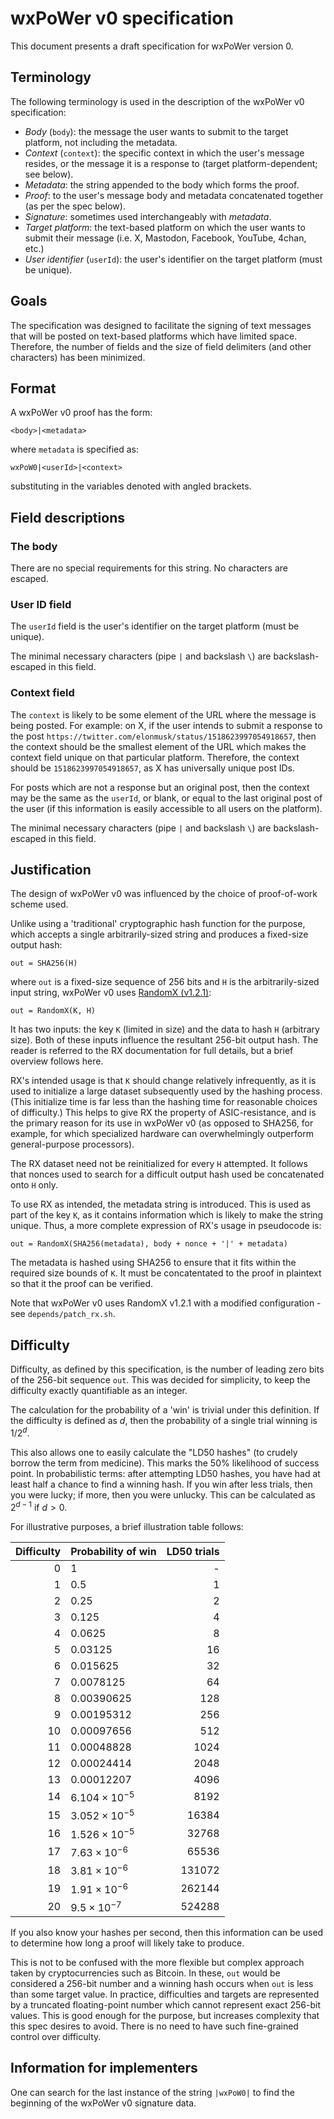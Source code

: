 # wxPoWer v0 specification

This document presents a draft specification for wxPoWer version 0.

## Terminology

The following terminology is used in the description of the wxPoWer v0 specification:

- _Body_ (`body`): the message the user wants to submit to the target platform, not including the metadata.
- _Context_ (`context`): the specific context in which the user's message resides, or the message it is a response to (target platform-dependent; see below).
- _Metadata_: the string appended to the body which forms the proof.
- _Proof_: to the user's message body and metadata concatenated together (as per the spec below).
- _Signature_: sometimes used interchangeably with _metadata_.
- _Target platform_: the text-based platform on which the user wants to submit their message (i.e. X, Mastodon, Facebook, YouTube, 4chan, etc.)
- _User identifier_ (`userId`): the user's identifier on the target platform (must be unique).

## Goals

The specification was designed to facilitate the signing of text messages that will be posted on text-based platforms which have limited space. Therefore, the number of fields and the size of field delimiters (and other characters) has been minimized.

## Format

A wxPoWer v0 proof has the form:

```
<body>|<metadata>
```

where `metadata` is specified as:

```
wxPoW0|<userId>|<context>
```

substituting in the variables denoted with angled brackets.

## Field descriptions

### The body

There are no special requirements for this string. No characters are escaped.

### User ID field

The `userId` field is the user's identifier on the target platform (must be unique).

The minimal necessary characters (pipe `|` and backslash `\`) are backslash-escaped in this field.

### Context field

The `context` is likely to be some element of the URL where the message is being posted. For example: on X, if the user intends to submit a response to the post `https://twitter.com/elonmusk/status/1518623997054918657`, then the context should be the smallest element of the URL which makes the context field unique on that particular platform. Therefore, the context should be `1518623997054918657`, as X has universally unique post IDs.

For posts which are not a response but an original post, then the context may be the same as the `userId`, or blank, or equal to the last original post of the user (if this information is easily accessible to all users on the platform).

The minimal necessary characters (pipe `|` and backslash `\`) are backslash-escaped in this field.

## Justification

The design of wxPoWer v0 was influenced by the choice of proof-of-work scheme used.

Unlike using a 'traditional' cryptographic hash function for the purpose, which accepts a single arbitrarily-sized string and produces a fixed-size output hash:

```
out = SHA256(H)
```

where `out` is a fixed-size sequence of 256 bits and `H` is the arbitrarily-sized input string, wxPoWer v0 uses [RandomX (v1.2.1)](https://github.com/tevador/RandomX/releases/tag/v1.2.1):

```
out = RandomX(K, H)
```

It has two inputs: the key `K` (limited in size) and the data to hash `H` (arbitrary size). Both of these inputs influence the resultant 256-bit output hash. The reader is referred to the RX documentation for full details, but a brief overview follows here.

RX's intended usage is that `K` should change relatively infrequently, as it is used to initialize a large dataset subsequently used by the hashing process. (This initialize time is far less than the hashing time for reasonable choices of difficulty.) This helps to give RX the property of ASIC-resistance, and is the primary reason for its use in wxPoWer v0 (as opposed to SHA256, for example, for which specialized hardware can overwhelmingly outperform general-purpose processors).

The RX dataset need not be reinitialized for every `H` attempted. It follows that nonces used to search for a difficult output hash used be concatenated onto `H` only.

To use RX as intended, the metadata string is introduced. This is used as part of the key `K`, as it contains information which is likely to make the string unique. Thus, a more complete expression of RX's usage in pseudocode is:

```
out = RandomX(SHA256(metadata), body + nonce + '|' + metadata)
```

The metadata is hashed using SHA256 to ensure that it fits within the required size bounds of `K`. It must be concatentated to the proof in plaintext so that it the proof can be verified.

Note that wxPoWer v0 uses RandomX v1.2.1 with a modified configuration - see `depends/patch_rx.sh`.

## Difficulty

Difficulty, as defined by this specification, is the number of leading zero bits of the 256-bit sequence `out`. This was decided for simplicity, to keep the difficulty exactly quantifiable as an integer.

The calculation for the probability of a 'win' is trivial under this definition. If the difficulty is defined as $d$, then the probability of a single trial winning is $1/2^d$.

This also allows one to easily calculate the "LD50 hashes" (to crudely borrow the term from medicine). This marks the 50% likelihood of success point. In probabilistic terms: after attempting LD50 hashes, you have had at least half a chance to find a winning hash. If you win after less trials, then you were lucky; if more, then you were unlucky. This can be calculated as $2^{d-1}$ if $d > 0$.

For illustrative purposes, a brief illustration table follows:

Difficulty | Probability of win | LD50 trials
--:|---|--:
0 | $1$ | -
1 | $0.5$ | 1
2 | $0.25$ | 2
3 | $0.125$ | 4
4 | $0.0625$ | 8
5 | $0.03125$ | 16
6 | $0.015625$ | 32
7 | $0.0078125$ | 64
8 | $0.00390625$ | 128
9 | $0.00195312$ | 256
10 | $0.00097656$ | 512
11 | $0.00048828$ | 1024
12 | $0.00024414$ | 2048
13 | $0.00012207$ | 4096
14 | $6.104 \times 10^{-5}$ | 8192
15 | $3.052 \times 10^{-5}$ | 16384
16 | $1.526 \times 10^{-5}$ | 32768
17 | $7.63 \times 10^{-6}$ | 65536
18 | $3.81 \times 10^{-6}$ | 131072
19 | $1.91 \times 10^{-6}$ | 262144
20 | $9.5 \times 10^{-7}$ | 524288

If you also know your hashes per second, then this information can be used to determine how long a proof will likely take to produce.

This is not to be confused with the more flexible but complex approach taken by cryptocurrencies such as Bitcoin. In these, `out` would be considered a 256-bit number and a winning hash occurs when `out` is less than some target value. In practice, difficulties and targets are represented by a truncated floating-point number which cannot represent exact 256-bit values. This is good enough for the purpose, but increases complexity that this spec desires to avoid. There is no need to have such fine-grained control over difficulty.

## Information for implementers

One can search for the last instance of the string `|wxPoW0|` to find the beginning of the wxPoWer v0 signature data.

